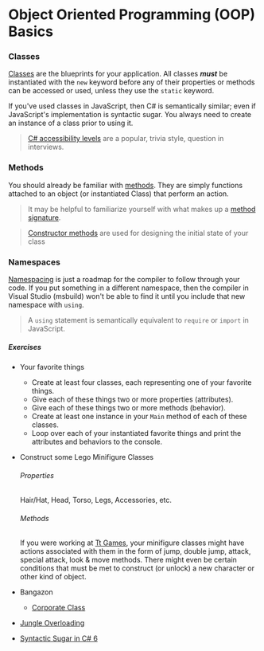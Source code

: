 # Object Oriented Programming (OOP) Basics

### Classes
[Classes](https://github.com/nss-evening-cohort-7/bangazon-inc/blob/master/orientation/03_CLASSES.md) are the blueprints for your application. All classes _**must**_ be instantiated with the `new` keyword before any of their properties or methods can be accessed or used, unless they use the `static` keyword.

If you've used classes in JavaScript, then C# is semantically similar; even if JavaScript's implementation is syntactic sugar. You always need to create an instance of a class prior to using it.

> [C# accessibility levels](https://docs.microsoft.com/en-us/dotnet/csharp/language-reference/keywords/accessibility-levels) are a popular, trivia style, question in interviews.

### Methods
You should already be familiar with [methods](https://github.com/nss-evening-cohort-7/bangazon-inc/blob/master/orientation/04_METHODS.md). They are simply functions attached to an object (or instantiated Class) that perform an action.

> It may be helpful to familiarize yourself with what makes up a [method signature](https://docs.microsoft.com/en-us/dotnet/csharp/programming-guide/classes-and-structs/methods).

> [Constructor methods](https://github.com/nss-evening-cohort-7/bangazon-inc/blob/master/concepts/csharp-language/constructor-methods.md) are used for designing the initial state of your class

### Namespaces
[Namespacing](https://github.com/nss-evening-cohort-7/bangazon-inc/blob/master/orientation/05_NAMESPACING.md) is just a roadmap for the compiler to follow through your code. If you put something in a different namespace, then the compiler in Visual Studio (msbuild) won't be able to find it until you include that new namespace with `using`.
> A `using` statement is semantically equivalent to `require` or `import` in JavaScript.

##### Exercises

- Your favorite things
  - Create at least four classes, each representing one of your favorite things.
  - Give each of these things two or more properties (attributes).
  - Give each of these things two or more methods (behavior).
  - Create at least one instance in your `Main` method of each of these classes.
  - Loop over each of your instantiated favorite things and print the attributes and behaviors to the console.

- Construct some Lego Minifigure Classes
	###### Properties

	Hair/Hat, Head, Torso, Legs, Accessories, etc.

	###### Methods

	If you were working at [Tt Games](http://www.ttgames.com/), your minifigure classes might have actions associated with them in the form of jump, double jump, attack, special attack, look & move methods.
	There might even be certain conditions that must be met to construct (or unlock) a new character or other kind of object.

- Bangazon
	- [Corporate Class](https://github.com/nss-evening-cohort-7/bangazon-inc/blob/master/orientation/exercises/05_CLASSES.md)

- [Jungle Overloading](https://github.com/nss-evening-cohort-7/bangazon-inc/blob/master/orientation/exercises/bangazon/BANGAZON_03.md)

- [Syntactic Sugar in C# 6](https://github.com/nss-evening-cohort-7/bangazon-inc/blob/master/orientation/exercises/06_%20EXPRESSION_FN_MEMBERS.md)
